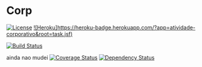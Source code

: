 Corp
=====
[![License](http://img.shields.io/:license-apache-blue.svg)](http://www.apache.org/licenses/LICENSE-2.0.html)
[![Heroku]https://heroku-badge.herokuapp.com/?app=atividade-corporativo&root=task.jsf)](https://atividade-coroprativo.herokuapp.com)

[![Build Status](https://travis-ci.org/Holden-/Atv_Corporativo.svg?branch=master)](https://travis-ci.org/Holden-/Atv_Corporativo)

ainda nao mudei
[![Coverage Status](https://coveralls.io/repos/github/persapiens/conta/badge.svg?branch=master)](https://coveralls.io/github/persapiens/conta?branch=master)
[![Dependency Status](https://www.versioneye.com/user/projects/573c95dace8d0e00360bcee6/badge.svg?style=flat)](https://www.versioneye.com/user/projects/573c95dace8d0e00360bcee6)

